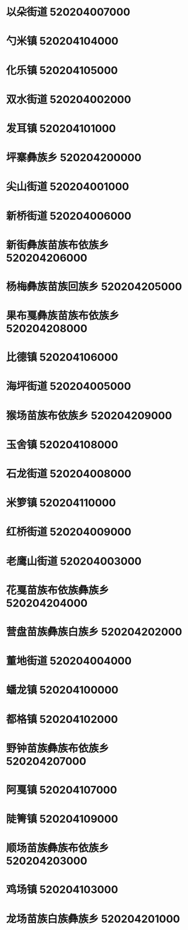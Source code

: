 # 以朵街道 520204007000
# 勺米镇 520204104000
# 化乐镇 520204105000
# 双水街道 520204002000
# 发耳镇 520204101000
# 坪寨彝族乡 520204200000
# 尖山街道 520204001000
# 新桥街道 520204006000
# 新街彝族苗族布依族乡 520204206000
# 杨梅彝族苗族回族乡 520204205000
# 果布戛彝族苗族布依族乡 520204208000
# 比德镇 520204106000
# 海坪街道 520204005000
# 猴场苗族布依族乡 520204209000
# 玉舍镇 520204108000
# 石龙街道 520204008000
# 米箩镇 520204110000
# 红桥街道 520204009000
# 老鹰山街道 520204003000
# 花戛苗族布依族彝族乡 520204204000
# 营盘苗族彝族白族乡 520204202000
# 董地街道 520204004000
# 蟠龙镇 520204100000
# 都格镇 520204102000
# 野钟苗族彝族布依族乡 520204207000
# 阿戛镇 520204107000
# 陡箐镇 520204109000
# 顺场苗族彝族布依族乡 520204203000
# 鸡场镇 520204103000
# 龙场苗族白族彝族乡 520204201000
